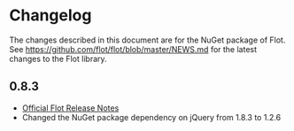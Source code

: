# Changelog #

The changes described in this document are for the NuGet package of Flot. See https://github.com/flot/flot/blob/master/NEWS.md for the latest changes to the Flot library.


## 0.8.3 ##

- [Official Flot Release Notes](https://github.com/flot/flot/releases/tag/v0.8.3)
- Changed the NuGet package dependency on jQuery from 1.8.3 to 1.2.6
